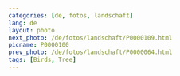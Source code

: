 ```yaml
---
categories: [de, fotos, landschaft]
lang: de
layout: photo
next_photo: /de/fotos/landschaft/P0000109.html
picname: P0000100
prev_photo: /de/fotos/landschaft/P0000064.html
tags: [Birds, Tree]
---
```

